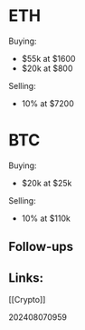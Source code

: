 

# ETH
Buying:
- $55k at  $1600
- $20k at    $800

Selling:
- 10% at $7200


# BTC
Buying:
- $20k at $25k

Selling: 
- 10%  at $110k


## Follow-ups


## Links: 
[[Crypto]]


202408070959
